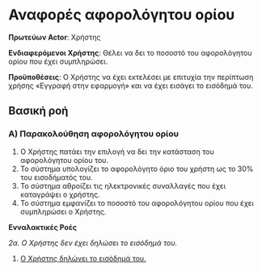 <h1>Αναφορές αφορολόγητου ορίου</h1>

**Πρωτεύων Actor**: Χρήστης
	
**Ενδιαφερόμενοι Χρήστης**: Θέλει να δει το ποσοστό του αφορολόγητου ορίου που έχει συμπληρώσει.
	
**Προϋποθέσεις**: Ο Χρήστης να έχει εκτελέσει με επιτυχία την περίπτωση χρήσης «Εγγραφή στην εφαρμογή» και να έχει εισάγει το εισόδημά του.

<h2>Βασική ροή</h2>

<h3>Α) Παρακολούθηση αφορολόγητου ορίου</h3>

1. Ο Χρήστης πατάει την επιλογή να δει την κατάσταση του αφορολόγητου ορίου του.
2. Το σύστημα υπολογίζει το αφορολόγητο όριο του χρήστη ως το 30% του εισοδήματός του.
3. Το σύστημα αθροίζει τις ηλεκτρονικές συναλλαγές που έχει καταγράψει ο χρήστης.
4. Το σύστημα εμφανίζει το ποσοστό του αφορολόγητου ορίου που έχει συμπληρώσει ο Χρήστης.

**Ενναλακτικές Ροές**

*2α. Ο Χρήστης δεν έχει δηλώσει το εισόδημά του.*

 1. [Ο Χρήστης δηλώνει το εισόδημά του.]()
